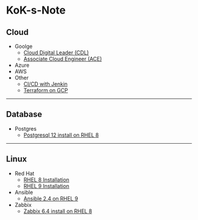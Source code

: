 # KoK-s-Note

## Cloud

- Goolge
	- [Cloud Digital Leader (CDL)](Cloud/CDL.md)
	- [Associate Cloud Engineer (ACE)](Cloud/ACE.md)
- Azure
- AWS
- Other
	- [CI/CD with Jenkin](Cloud/CICD.md)
	- [Terraform on GCP](Cloud/Terraform-on-GCP.md)

---

## Database

- Postgres
	- [Postgresql 12 install on RHEL 8](Database/Postgresql-12-install-on-RHEL-8.md)

---

## Linux

- Red Hat
	- [RHEL 8 Installation](Linux/RHEL-8-Installation.md)
	- [RHEL 9 Installation](Linux/RHEL-9-Installation.md)
- Ansible
	- [Ansible 2.4 on RHEL 9](Linux/Ansible-2.4-on-RHEL-9.md)
- Zabbix
	- [Zabbix 6.4 install on RHEL 8](Linux/Zabbix-6.4-install-on-RHEL-8.md)